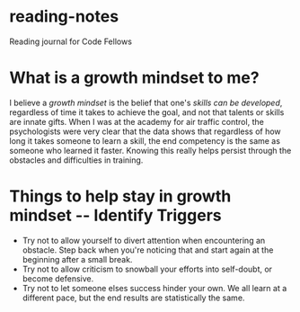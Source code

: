 # reading-notes
Reading journal for Code Fellows

# What is a growth mindset to me?

I believe a *growth mindset* is the belief that one's *skills can be developed*, regardless of time it takes to achieve the goal, and not that talents or skills are innate gifts. When I was at the academy for air traffic control, the psychologists were very clear that the data shows that regardless of how long it takes someone to learn a skill, the end competency is the same as someone who learned it faster. Knowing this really helps persist through the obstacles and difficulties in training.

# Things to help stay in growth mindset -- Identify Triggers

  - Try not to allow yourself to divert attention when encountering an obstacle. Step back when you're noticing that and start again at the beginning after a small break.
  - Try not to allow criticism to snowball your efforts into self-doubt, or become defensive.
  - Try not to let someone elses success hinder your own. We all learn at a different pace, but the end results are statistically the same.


